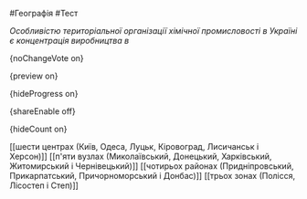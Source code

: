 #Географія #Тест

*Особливістю територіальної організації хімічної промисловості в Україні є концентрація виробництва в*

{noChangeVote on}

{preview on}

{hideProgress on}

{shareEnable off}

{hideCount on}

[[шести центрах (Київ, Одеса, Луцьк, Кіровоград, Лисичанськ і Херсон)]]
[[п'яти вузлах (Миколаївський, Донецький, Харківський, Житомирський і Чернівецький)]]
[[чотирьох районах (Придніпровський, Прикарпатський, Причорноморський і Донбас)]]
[[трьох зонах (Полісся, Лісостеп і Степ)]]
